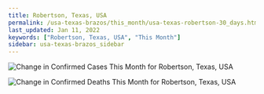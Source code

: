 ```yaml
---
title: Robertson, Texas, USA
permalink: /usa-texas-brazos/this_month/usa-texas-robertson-30_days.html
last_updated: Jan 11, 2022
keywords: ["Robertson, Texas, USA", "This Month"]
sidebar: usa-texas-brazos_sidebar
---
```


![Change in Confirmed Cases This Month for Robertson, Texas, USA](/covid_tracker/images/graphs/usa-texas-robertson-delta_confirmed-30_days_graph.png)

![Change in Confirmed Deaths This Month for Robertson, Texas, USA](/covid_tracker/images/graphs/usa-texas-robertson-delta_deaths-30_days_graph.png)

